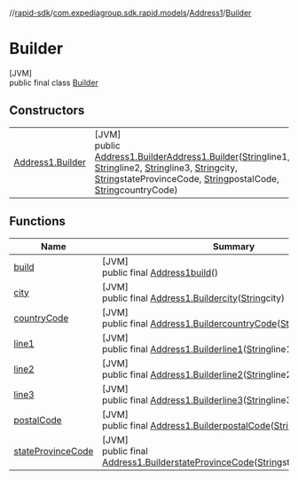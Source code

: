 //[rapid-sdk](../../../../index.md)/[com.expediagroup.sdk.rapid.models](../../index.md)/[Address1](../index.md)/[Builder](index.md)

# Builder

[JVM]\
public final class [Builder](index.md)

## Constructors

| | |
|---|---|
| [Address1.Builder](-address1.-builder.md) | [JVM]<br>public [Address1.Builder](index.md)[Address1.Builder](-address1.-builder.md)([String](https://docs.oracle.com/javase/8/docs/api/java/lang/String.html)line1, [String](https://docs.oracle.com/javase/8/docs/api/java/lang/String.html)line2, [String](https://docs.oracle.com/javase/8/docs/api/java/lang/String.html)line3, [String](https://docs.oracle.com/javase/8/docs/api/java/lang/String.html)city, [String](https://docs.oracle.com/javase/8/docs/api/java/lang/String.html)stateProvinceCode, [String](https://docs.oracle.com/javase/8/docs/api/java/lang/String.html)postalCode, [String](https://docs.oracle.com/javase/8/docs/api/java/lang/String.html)countryCode) |

## Functions

| Name | Summary |
|---|---|
| [build](build.md) | [JVM]<br>public final [Address1](../index.md)[build](build.md)() |
| [city](city.md) | [JVM]<br>public final [Address1.Builder](index.md)[city](city.md)([String](https://docs.oracle.com/javase/8/docs/api/java/lang/String.html)city) |
| [countryCode](country-code.md) | [JVM]<br>public final [Address1.Builder](index.md)[countryCode](country-code.md)([String](https://docs.oracle.com/javase/8/docs/api/java/lang/String.html)countryCode) |
| [line1](line1.md) | [JVM]<br>public final [Address1.Builder](index.md)[line1](line1.md)([String](https://docs.oracle.com/javase/8/docs/api/java/lang/String.html)line1) |
| [line2](line2.md) | [JVM]<br>public final [Address1.Builder](index.md)[line2](line2.md)([String](https://docs.oracle.com/javase/8/docs/api/java/lang/String.html)line2) |
| [line3](line3.md) | [JVM]<br>public final [Address1.Builder](index.md)[line3](line3.md)([String](https://docs.oracle.com/javase/8/docs/api/java/lang/String.html)line3) |
| [postalCode](postal-code.md) | [JVM]<br>public final [Address1.Builder](index.md)[postalCode](postal-code.md)([String](https://docs.oracle.com/javase/8/docs/api/java/lang/String.html)postalCode) |
| [stateProvinceCode](state-province-code.md) | [JVM]<br>public final [Address1.Builder](index.md)[stateProvinceCode](state-province-code.md)([String](https://docs.oracle.com/javase/8/docs/api/java/lang/String.html)stateProvinceCode) |
